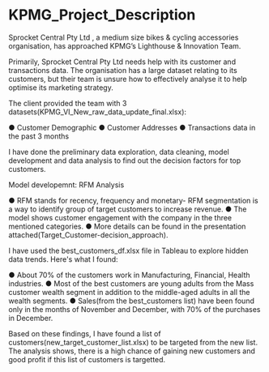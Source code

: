 # KPMG_Project_Description

Sprocket Central Pty Ltd , a medium size bikes & cycling accessories organisation, has approached KPMG’s Lighthouse & Innovation Team.

Primarily, Sprocket Central Pty Ltd needs help with its customer and transactions data. The organisation has a large dataset relating to its customers, but their team is unsure how to effectively analyse it to help optimise its marketing strategy.

The client provided the team with 3 datasets(KPMG_VI_New_raw_data_update_final.xlsx):

● Customer Demographic
● Customer Addresses
● Transactions data in the past 3 months

I have done the preliminary data exploration, data cleaning, model development and data analysis to find out the decision factors for top customers.

Model developemnt: RFM Analysis

● RFM stands for recency, frequency and monetary- RFM segmentation is a way to identify group of target customers to increase revenue.
● The model shows customer engagement with the company in the three mentioned categories.
● More details can be found in the presentation attached(Target_Customer-decision_approach).

I have used the best_customers_df.xlsx file in Tableau to explore hidden data trends. Here's what I found:

● About 70% of the customers work in Manufacturing, Financial, Health industries.
● Most of the best customers are young adults from the Mass customer wealth segment in addition to the middle-aged adults in all the wealth segments.
● Sales(from the best_customers list) have been found only in the months of November and December, with 70% of the purchases in December.

Based on these findings, I have found a list of customers(new_target_customer_list.xlsx) to be targeted from the new list. The analysis shows, there is a high chance of gaining new customers and good profit if this list of customers is targetted.
